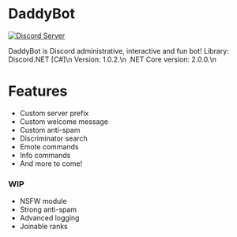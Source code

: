 # DaddyBot

[![Discord Server](https://i.imgur.com/mlWIObp.png)](https://discord.gg/D6qd4BE)

DaddyBot is Discord administrative, interactive and fun bot!
Library: Discord.NET [C#]\n
Version: 1.0.2.\n
.NET Core version: 2.0.0.\n

# Features
  - Custom server prefix
  - Custom welcome message
  - Custom anti-spam
  - Discriminator search
  - Emote commands
  - Info commands
  - And more to come!

### WIP
  - NSFW module
  - Strong anti-spam
  - Advanced logging
  - Joinable ranks
